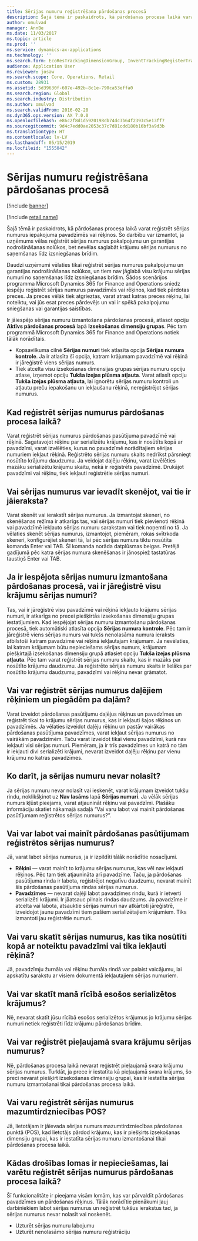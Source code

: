 ```yaml
---
title: Sērijas numuru reģistrēšana pārdošanas procesā
description: Šajā tēmā ir paskaidrots, kā pārdošanas procesa laikā varat reģistrēt sērijas numurus iepakojuma pavadzīmēs vai rēķinos. Šo darbību var izmantot, ja uzņēmums vēlas reģistrēt sērijas numurus pakalpojumu un garantijas nodrošināšanas nolūkos, bet nevēlas saglabāt krājumu sērijas numurus no saņemšanas līdz izsniegšanas brīdim.
author: omulvad
manager: AnnBe
ms.date: 11/03/2017
ms.topic: article
ms.prod: ''
ms.service: dynamics-ax-applications
ms.technology: ''
ms.search.form: EcoResTrackingDimensionGroup, InventTrackingRegisterTrans, SalesEditLines, SalesTable
audience: Application User
ms.reviewer: josaw
ms.search.scope: Core, Operations, Retail
ms.custom: 28931
ms.assetid: 5d39630f-607e-492b-8c1e-790ca53effa0
ms.search.region: Global
ms.search.industry: Distribution
ms.author: omulvad
ms.search.validFrom: 2016-02-28
ms.dyn365.ops.version: AX 7.0.0
ms.openlocfilehash: e86c2f8d1d5920198db74dc3b64f2393c5e13ff7
ms.sourcegitcommit: 9d4c7edd0ae2053c37c7d81cdd180b16bf3a9d3b
ms.translationtype: HT
ms.contentlocale: lv-LV
ms.lasthandoff: 05/15/2019
ms.locfileid: "1555042"
---
```

# <a name="register-serial-numbers-in-the-sales-process"></a>Sērijas numuru reģistrēšana pārdošanas procesā

[!include [banner](../includes/banner.md)]

[!include [retail name](../includes/retail-name.md)]

Šajā tēmā ir paskaidrots, kā pārdošanas procesa laikā varat reģistrēt sērijas numurus iepakojuma pavadzīmēs vai rēķinos. Šo darbību var izmantot, ja uzņēmums vēlas reģistrēt sērijas numurus pakalpojumu un garantijas nodrošināšanas nolūkos, bet nevēlas saglabāt krājumu sērijas numurus no saņemšanas līdz izsniegšanas brīdim.

Daudzi uzņēmumi vēlaties tikai reģistrēt sērijas numurus pakalpojumu un garantijas nodrošināšanas nolūkos, un tiem nav jāglabā visu krājumu sērijas numuri no saņemšanas līdz izsniegšanas brīdim. Šādos scenārijos programma Microsoft Dynamics 365 for Finance and Operations sniedz iespēju reģistrēt sērijas numurus pavadzīmēs vai rēķinos, kad tiek pārdotas preces. Ja preces vēlāk tiek atgrieztas, varat atrast katras preces rēķinu, lai noteiktu, vai jūs esat preces pārdevējs un vai ir spēkā pakalpojumu sniegšanas vai garantijas saistības.

Ir jāiespējo sērijas numuru izmantošana pārdošanas procesā, atlasot opciju **Aktīvs pārdošanas procesā** lapā **Izsekošanas dimensiju grupas**. Pēc tam programmā Microsoft Dynamics 365 for Finance and Operations notiek tālāk norādītais.
-   Kopsavilkuma cilnē **Sērijas numuri** tiek atlasīta opcija **Sērijas numura kontrole**. Ja ir atlasīta šī opcija, katram krājumam pavadzīmē vai rēķinā ir jāreģistrē viens sērijas numurs.
-   Tiek atcelta visu izsekošanas dimensijas grupas sērijas numuru opciju atlase, izņemot opciju **Tukša izejas plūsma atļauta**. Varat atlasīt opciju **Tukša izejas plūsma atļauta**, lai ignorētu sērijas numuru kontroli un atļautu preču iepakošanu un iekļaušanu rēķinā, nereģistrējot sērijas numurus.

## <a name="when-do-i-register-serial-numbers-during-the-sales-process"></a>Kad reģistrēt sērijas numurus pārdošanas procesa laikā?
Varat reģistrēt sērijas numurus pārdošanas pasūtījuma pavadzīmē vai rēķinā. Sagatavojot rēķinu par serializētu krājumu, kas ir nosūtīts kopā ar pavadzīmi, varat izvēlēties, kurus no pavadzīmē norādītajiem sērijas numuriem iekļaut rēķinā. Reģistrēto sērijas numuru skaits nedrīkst pārsniegt nosūtīto krājumu daudzumu. Ja veidojat daļēju rēķinu, varat izvēlēties mazāku serializētu krājumu skaitu, nekā ir reģistrēts pavadzīmē. Drukājot pavadzīmi vai rēķinu, tiek iekļauti reģistrētie sērijas numuri.

## <a name="can-i-enter-serial-numbers-by-scanning-them-or-do-i-have-to-type-them"></a>Vai sērijas numurus var ievadīt skenējot, vai tie ir jāieraksta?
Varat skenēt vai ierakstīt sērijas numurus. Ja izmantojat skeneri, no skenēšanas režīma ir atkarīgs tas, vai sērijas numuri tiek pievienoti rēķinā vai pavadzīmē iekļauto sērijas numuru sarakstam vai tiek noņemti no tā. Ja vēlaties skenēt sērijas numurus, izmantojot, piemēram, rokas svītrkoda skeneri, konfigurējiet skeneri tā, lai pēc sērijas numura tiktu nosūtīta komanda Enter vai TAB. Šī komanda norāda datplūsmas beigas. Pretējā gadījumā pēc katra sērijas numura skenēšanas ir jānospiež tastatūras taustiņš Enter vai TAB.

## <a name="if-i-enable-serial-numbers-for-the-sales-process-do-i-have-to-register-all-serial-numbers-for-all-items"></a>Ja ir iespējota sērijas numuru izmantošana pārdošanas procesā, vai ir jāreģistrē visu krājumu sērijas numuri?
Tas, vai ir jāreģistrē visu pavadzīmē vai rēķinā iekļauto krājumu sērijas numuri, ir atkarīgs no precei piešķirtās izsekošanas dimensiju grupas iestatījumiem. Kad iespējojat sērijas numuru izmantošanu pārdošanas procesā, tiek automātiski atlasīta opcija **Sērijas numura kontrole**. Pēc tam ir jāreģistrē viens sērijas numurs vai tukšs nenolasāma numura ieraksts atbilstoši katram pavadzīmē vai rēķinā iekļautajam krājumam. Ja nevēlaties, lai katram krājumam būtu nepieciešams sērijas numurs, krājumam piešķirtajā izsekošanas dimensiju grupā atlasiet opciju **Tukša izejas plūsma atļauta**. Pēc tam varat reģistrēt sērijas numuru skaitu, kas ir mazāks par nosūtīto krājumu daudzumu. Ja reģistrēto sērijas numuru skaits ir lielāks par nosūtīto krājumu daudzumu, pavadzīmi vai rēķinu nevar grāmatot.

## <a name="can-i-register-serial-numbers-for-partial-invoices-and-partial-shipments"></a>Vai var reģistrēt sērijas numurus daļējiem rēķiniem un piegādēm pa daļām?
Varat izveidot pārdošanas pasūtījumu daļējus rēķinus un pavadzīmes un reģistrēt tikai to krājumu sērijas numurus, kas ir iekļauti šajos rēķinos un pavadzīmēs. Ja vēlaties izveidot daļēju rēķinu un pastāv vairākas pārdošanas pasūtījuma pavadzīmes, varat iekļaut sērijas numurus no vairākām pavadzīmēm. Taču varat izveidot tikai vienu pavadzīmi, kurā nav iekļauti visi sērijas numuri. Piemēram, ja ir trīs pavadzīmes un katrā no tām ir iekļauti divi serializēti krājumi, nevarat izveidot daļēju rēķinu par vienu krājumu no katras pavadzīmes.

## <a name="what-do-i-do-when-a-serial-number-isnt-readable"></a>Ko darīt, ja sērijas numuru nevar nolasīt?
Ja sērijas numuru nevar nolasīt vai ieskenēt, varat krājumam izveidot tukšu rindu, noklikšķinot uz **Nav lasāms** lapā **Sērijas numuri**. Ja vēlāk sērijas numurs kļūst pieejams, varat atjaunināt rēķinu vai pavadzīmi. Plašāku informāciju skatiet nākamajā sadaļā “Vai varu labot vai mainīt pārdošanas pasūtījumam reģistrētos sērijas numurus?”.

## <a name="can-i-correct-or-change-the-serial-numbers-that-i-have-registered-for-a-sales-order"></a>Vai var labot vai mainīt pārdošanas pasūtījumam reģistrētos sērijas numurus?
Jā, varat labot sērijas numurus, ja ir izpildīti tālāk norādītie nosacījumi.
-   **Rēķini** — varat mainīt to krājumu sērijas numurus, kas vēl nav iekļauti rēķinos. Pēc tam tiek atjaunināta arī pavadzīme. Taču, ja pārdošanas pasūtījuma rinda ir labota, reģistrējot negatīvu daudzumu, nevarat mainīt šis pārdošanas pasūtījuma rindas sērijas numurus.
-   **Pavadzīmes** — nevarat daļēji labot pavadzīmes rindu, kurā ir ietverti serializēti krājumi. Ir jāatsauc pilnais rindas daudzums. Ja pavadzīme ir atcelta vai labota, atsauktie sērijas numuri nav atkārtoti jāreģistrē, izveidojot jaunu pavadzīmi tiem pašiem serializētajiem krājumiem. Tiks izmantoti jau reģistrētie numuri.

## <a name="can-i-view-the-serial-numbers-that-were-shipped-together-with-a-specific-packing-slip-or-that-were-included-on-an-invoice"></a>Vai varu skatīt sērijas numurus, kas tika nosūtīti kopā ar noteiktu pavadzīmi vai tika iekļauti rēķinā?
Jā, pavadzīmju žurnāla vai rēķinu žurnāla rindā var palaist vaicājumu, lai apskatītu sarakstu ar visiem dokumentā iekļautajiem sērijas numuriem.

## <a name="can-i-view-the-serialized-items-that-i-have-on-hand"></a>Vai var skatīt manā rīcībā esošos serializētos krājumus?
Nē, nevarat skatīt jūsu rīcībā esošos serializētos krājumus jo krājumu sērijas numuri netiek reģistrēti līdz krājumu pārdošanas brīdim.

## <a name="can-i-register-serial-numbers-for-catchweight-items"></a>Vai var reģistrēt pieļaujamā svara krājumu sērijas numurus?
Nē, pārdošanas procesa laikā nevarat reģistrēt pieļaujamā svara krājumu sērijas numurus. Turklāt, ja prece ir iestatīta kā pieļaujamā svara krājums, šo preci nevarat piešķirt izsekošanas dimensiju grupai, kas ir iestatīta sērijas numuru izmantošanai tikai pārdošanas procesa laikā.

## <a name="can-i-register-serial-numbers-at-the-retail-pos"></a>Vai varu reģistrēt sērijas numurus mazumtirdzniecības POS?

Jā, lietotājam ir jāievada sērijas numurs mazumtirdzniecības pārdošanas punktā (POS), kad lietotājs pārdod krājumu, kas ir piešķirts izsekošanas dimensiju grupai, kas ir iestatīta sērijas numuru izmantošanai tikai pārdošanas procesa laikā.

## <a name="what-security-roles-are-required-in-order-to-register-serial-numbers-during-the-sales-process"></a>Kādas drošības lomas ir nepieciešamas, lai varētu reģistrēt sērijas numurus pārdošanas procesa laikā?
Šī funkcionalitāte ir pieejama visām lomām, kas var pārvaldīt pārdošanas pavadzīmes un pārdošanas rēķinus. Tālāk norādītie pienākumi ļauj darbiniekiem labot sērijas numurus un reģistrēt tukšus ierakstus tad, ja sērijas numurus nevar nolasīt vai noskenēt.
-   Uzturēt sērijas numuru labojumu
-   Uzturēt nenolasāmo sērijas numuru reģistrāciju






